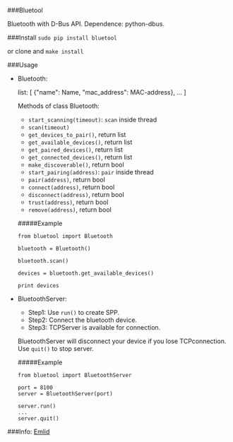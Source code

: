 ###Bluetool

Bluetooth with D-Bus API. Dependence: python-dbus.

###Install
`sudo pip install bluetool`

or clone and `make install`

###Usage
 - Bluetooth:
	
	list: [ {"name": Name, "mac_address": MAC-address}, ... ]

	Methods of class Bluetooth:
	- `start_scanning(timeout)`: `scan` inside thread
	- `scan(timeout)`
	- `get_devices_to_pair()`, return list
	- `get_available_devices()`, return list
	- `get_paired_devices()`, return list
	- `get_connected_devices()`, return list
	- `make_discoverable()`, return bool
	- `start_pairing(address)`: `pair` inside thread
	- `pair(address)`, return bool
	- `connect(address)`, return bool
	- `disconnect(address)`, return bool
	- `trust(address)`, return bool
	- `remove(address)`, return bool

	#####Example
	```
	from bluetool import Bluetooth

	bluetooth = Bluetooth()

	bluetooth.scan()

	devices = bluetooth.get_available_devices()

	print devices
	```

 - BluetoothServer:
 	
	- Step1: Use `run()` to create SPP. 
	- Step2: Connect the bluetooth device.
	- Step3: TCPServer is available for connection.
	
	BluetoothServer will disconnect your device if you lose TCPconnection. Use `quit()` to stop server. 
 
	#####Example
	```
	from bluetool import BluetoothServer

	port = 8100
	server = BluetoothServer(port)

	server.run()
	...
	server.quit()
	```

###Info:
[Emlid](https://emlid.com/)
